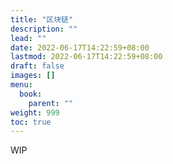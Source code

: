 ```yaml
---
title: "区块链"
description: ""
lead: ""
date: 2022-06-17T14:22:59+08:00
lastmod: 2022-06-17T14:22:59+08:00
draft: false
images: []
menu:
  book:
    parent: ""
weight: 999
toc: true
---
```


WIP
